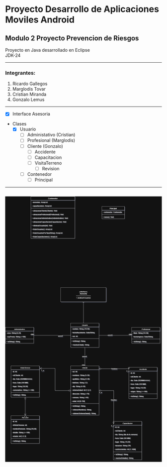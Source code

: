 # Proyecto Desarrollo de Aplicaciones Moviles Android
## Modulo 2 Proyecto Prevencion de Riesgos
<p>
Proyecto en Java desarrollado en Eclipse
<br>
JDK-24
</p>

---
### Integrantes:
1. Ricardo Gallegos
2. Marglodis Tovar
3. Cristian Miranda
4. Gonzalo Lemus
---
* [X] Interface Asesoria
* Clases
    + [X] Usuario
        + [ ] Administativo (Cristian)
        + [ ] Profesional   (Marglodis)
        + [ ] Cliente       (Gonzalo)
            + [ ] Accidente
            + [ ] Capacitacion
            + [ ] VisitaTerreno
                + [ ] Revision
        + [ ] Contenedor
            + [ ] Principal
---
![Diagrama de Clases](./Diagrama/Diagrama.drawio.png "*Sujeto a modificaciones")
---
